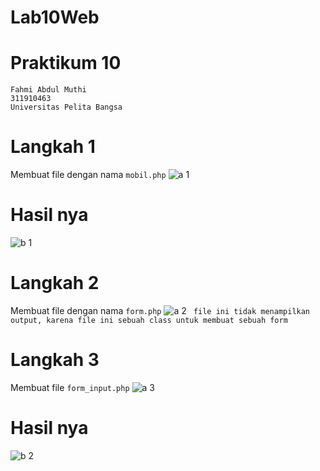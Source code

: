 # Lab10Web
# Praktikum 10
```
Fahmi Abdul Muthi
311910463
Universitas Pelita Bangsa
```

# Langkah 1
Membuat file dengan nama ```mobil.php```
![a 1](https://user-images.githubusercontent.com/56380765/121218089-a39f7a80-c8ac-11eb-8725-9d022d8e3162.png)
# Hasil nya
![b 1](https://user-images.githubusercontent.com/56380765/121218177-b87c0e00-c8ac-11eb-84e2-e251fc6bf405.png)

# Langkah 2
Membuat file dengan nama ```form.php```
![a 2](https://user-images.githubusercontent.com/56380765/121218321-d34e8280-c8ac-11eb-83ae-2255e66ea2c7.png)
``` file ini tidak menampilkan output, karena file ini sebuah class untuk membuat sebuah form```

# Langkah 3
Membuat file ```form_input.php```
![a 3](https://user-images.githubusercontent.com/56380765/121218710-2de7de80-c8ad-11eb-949c-32f469054fca.png)
# Hasil nya
![b 2](https://user-images.githubusercontent.com/56380765/121218761-39d3a080-c8ad-11eb-846c-419fdf123068.png)
